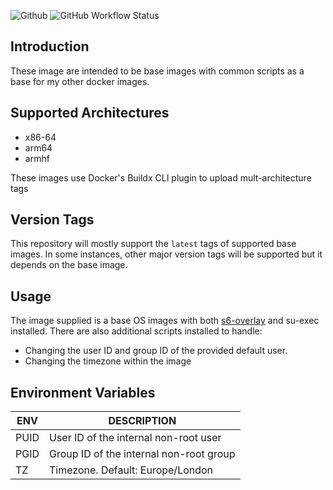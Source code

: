 ![Github](https://img.shields.io/badge/Warpcode-Github-green?logo=github&style=for-the-badge) ![GitHub Workflow Status](https://img.shields.io/github/workflow/status/warpcode/docker-base-image/Build%20the%20image?style=for-the-badge)

## Introduction
These image are intended to be base images with common scripts as a base for my other docker images.

## Supported Architectures
* x86-64
* arm64
* armhf

These images use Docker's Buildx CLI plugin to upload mult-architecture tags

## Version Tags
This repository will mostly support the `latest` tags of supported base images.
In some instances, other major version tags will be supported but it depends on the base image.

## Usage
The image supplied is a base OS images with both [s6-overlay](https://github.com/just-containers/s6-overlay) and su-exec installed.
There are also additional scripts installed to handle:
* Changing the user ID and group ID of the provided default user.
* Changing the timezone within the image

## Environment Variables
| ENV  | DESCRIPTION                             |
|------|-----------------------------------------|
| PUID | User ID of the internal non-root user   |
| PGID | Group ID of the internal non-root group |
| TZ   | Timezone. Default: Europe/London        |

